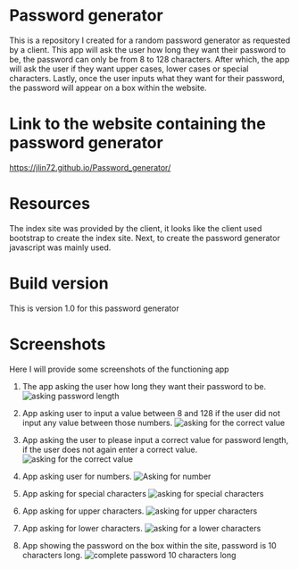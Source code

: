 # Password generator
This is a repository I created for a random password generator as requested by a client. This app will ask the user how long they want their password to be, the password can only be from 8 to 128 characters. After which, the app will ask the user if they want upper cases, lower cases or special characters. Lastly, once the user inputs what they want for their password, the password will appear on a box within the website.

# Link to the website containing the password generator
https://jlin72.github.io/Password_generator/

# Resources
The index site was provided by the client, it looks like the client used bootstrap to create the index site. Next, to create the password generator javascript was mainly used. 
# Build version
This is version 1.0 for this password generator

# Screenshots
Here I will provide some screenshots of the functioning app

1. The app asking the user how long they want their password to be.
![asking password length](https://drive.google.com/file/d/1BL_SfXSpTE-iLMwC577QHZJLR_tFVbXo/view?usp=sharing)

2. App asking user to input a value between 8 and 128 if the user did not input any value between those numbers.
![asking for the correct value](https://drive.google.com/file/d/1UYoWL6zOqDTNEHFn-YsLxC2Tezv7c_yo/view?usp=sharing)

3. App asking the user to please input a correct value for password length, if the user does not again enter a correct value.
![asking for the correct value](https://drive.google.com/file/d/1bktyZ3McTneh0qtAiklqsLnqb9Ng2-ay/view?usp=sharing)

4. App asking user for numbers.
![Asking for number](https://drive.google.com/file/d/127ws_oed6GlIRSz9GYMpvV4zlLf6GScW/view?usp=sharing)

5. App asking for special characters
![asking for special characters](https://drive.google.com/file/d/15ERIaIpajiuse-TQ1GvDBGKUFebUploI/view?usp=sharing)

6. App asking for upper characters.
![asking for upper characters](https://drive.google.com/file/d/1aEs_qsbAX-WX3AtPs05teBMoeycqnJew/view)

7. App asking for lower characters.
![asking for a lower characters](https://drive.google.com/file/d/1X5hFlBRaNfjYC22q-cvMpzOBjgg4c1l8/view?usp=sharing)

8. App showing the password on the box within the site, password is 10 characters long.
![complete password 10 characters long](https://drive.google.com/file/d/18DQDWYN_HxPfPmLjAm8j58c2_tEvQN9s/view?usp=sharing)
